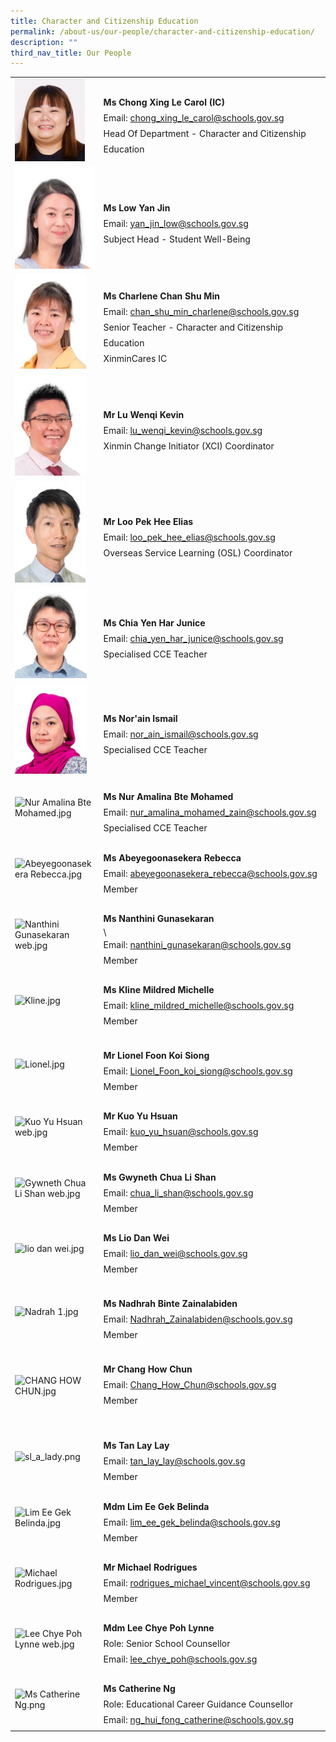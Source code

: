 ```yaml
---
title: Character and Citizenship Education
permalink: /about-us/our-people/character-and-citizenship-education/
description: ""
third_nav_title: Our People
---
```

<table style="width: 100%" class="ive_eobj_center ives_tab_kosong">
  <tbody>
    <tr>
      <td style="width: 120px">
        <img
          style="width: 112px; height: 132px"
          class="ive_eobj_left"
          alt="Carol.jpg"
          src="images/Mother_Tongue/Carol.jpg"
        /><br />
      </td>
      <td>
        <br />
        <div style="line-height: 24.99px">
          <b>Ms&nbsp;</b
          ><span style="background-color: initial"
            ><b>Chong Xing Le Carol (IC)</b></span
          >
        </div>
        <div style="line-height: 24.99px">
          Email:
          <a target="" href="mailto:chong_xing_le_carol@schools.gov.sg"
            >chong_xing_le_carol@schools.gov.sg</a
          >
        </div>
        <div style="line-height: 24.99px">
          Head Of Department -&nbsp;<span style="background-color: initial"
            >Character and Citizenship Education&nbsp;</span
          >
        </div>
      </td>
    </tr>
    <tr>
      <td>
        <img
          class="ive_eobj_left"
          alt="Low Yan Jin.jpg"      
						 src="images/Mathematics/Low Yan Jin.jpeg"
        /><br />
      </td>
      <td>
        <br />
        <div style="line-height: 24.99px">
          <b>Ms&nbsp;</b
          ><span style="background-color: initial"><b>Low Yan Jin</b></span>
        </div>
        <div style="line-height: 24.99px">
          Email:
          <a target="" href="mailto:yan_jin_low@schools.gov.sg"
            >yan_jin_low@schools.gov.sg</a
          >
        </div>
        <div style="line-height: 24.99px">
          <span style="background-color: initial"
            >Subject Head - Student Well-Being</span
          >
        </div>
      </td>
    </tr>
    <tr>
      <td>
        <img
          style="width: 114px; height: 152px"
          class="ive_eobj_left"
          alt="Chan Shu Min Charlene.jpeg"
         	 src="images/English Language/Chan Shu Min Charlene.jpg"
        /><br />
      </td>
      <td>
        <br />
        <div style="line-height: 24.99px"><b>Ms Charlene Chan Shu Min</b></div>
        <div style="line-height: 24.99px">
          Email:
          <a target="" href="mailto:chan_shu_min_charlene@schools.gov.sg"
            >chan_shu_min_charlene@schools.gov.sg</a
          >
        </div>
        <div style="line-height: 24.99px">
          <span style="background-color: initial"
            >Senior Teacher - Character and Citizenship Education&nbsp;</span
          >
        </div>
        <div style="line-height: 24.99px">XinminCares IC</div>
      </td>
    </tr>
    <tr>
      <td>
        <img
          style="width: 114px; height: 163px"
          class="ive_eobj_left"
          alt="Lu Wenqi Kevin.jpg"
         src="images/Humanities/Lu Wenqi Kevin.jpeg"
        /><br />
      </td>
      <td>
        <br />
        <div style="line-height: 24.99px"><b>Mr Lu Wenqi Kevin</b></div>
        <div style="line-height: 24.99px">
          <span style="background-color: initial">Email: </span
          ><a
            style="background-color: initial"
            target=""
            href="mailto:lu_wenqi_kevin@schools.gov.sg"
            >lu_wenqi_kevin@schools.gov.sg</a
          ><br />
        </div>
        <div style="line-height: 24.99px">
          Xinmin Change Initiator (XCI) Coordinator<br />
        </div>
      </td>
    </tr>
    <tr>
      <td>
        <img
          style="width: 113px; height: 162px"
          class="ive_eobj_left"
          alt="Elias Loo web.jpg"
          src="images/Physical_Education/Elias Loo web.jpeg"
        />
      </td>
      <td>
        <br />
        <div style="line-height: 24.99px"><b>Mr Loo Pek Hee Elias</b></div>
        <div style="line-height: 24.99px">
          Email:
          <a target="" href="mailto:loo_pek_hee_elias@schools.gov.sg"
            >loo_pek_hee_elias@schools.gov.sg</a
          >
        </div>
        <div style="line-height: 24.99px">
          Overseas Service Learning (OSL) Coordinator
        </div>
      </td>
    </tr>
    <tr>
      <td>
        <img
          style="width: 115px; height: 145px"
          class="ive_eobj_left"
          alt="Chia Yen Har Junice.jpg"
						 src="images/English Language/Chia Yen Har Junice.jpeg"
        /><br />
      </td>
      <td>
        <br />
        <div style="line-height: 24.99px">
          <b
            >Ms&nbsp;<span style="background-color: initial"></span
            ><span style="background-color: initial"
              >Chia Yen Har Junice</span
            ></b
          >
        </div>
        <div style="line-height: 24.99px">
          Email:
          <a target="" href="mailto:chia_yen_har_junice@schools.gov.sg"
            >chia_yen_har_junice@schools.gov.sg</a
          >
        </div>
        <div style="line-height: 24.99px">Specialised CCE Teacher</div>
      </td>
    </tr>
    <tr>
      <td>
        <img
          style="width: 115px; height: 145px"
          class="ive_eobj_left"
          alt="Chia Yen Har Junice.jpg"
          src="images/Mother_Tongue/Norain Binte Ismail.jpeg"
        /><br />
      </td>
      <td>
        <br />
        <div style="line-height: 24.99px">
          <b
            >Ms&nbsp;<span style="background-color: initial"></span
            ><span style="background-color: initial">Nor'ain Ismail</span></b
          >
        </div>
        <div style="line-height: 24.99px">
          Email:&nbsp;<a target="" href="mailto:nor_ain_ismail@schools.gov.sg"
            >nor_ain_ismail@schools.gov.sg</a
          >
        </div>
        <div style="line-height: 24.99px">Specialised CCE Teacher</div>
      </td>
    </tr>
    <tr>
      <td>
        <img
          class="ive_eobj_left"
          alt="Nur Amalina Bte Mohamed.jpg"
          src="/qql/slot/u505/School/Our People/Departments/Humanities/2022/Nur Amalina Bte Mohamed.jpg"
        /><br />
      </td>
      <td>
        <br />
        <div style="line-height: 24.99px"><b></b></div>
        <div style="line-height: 24.99px">
          <div style="line-height: 24.99px">
            <b>Ms Nur Amalina Bte Mohamed</b>
          </div>
          <div style="line-height: 24.99px">
            <span style="background-color: initial">Email:&nbsp;</span
            ><a
              style="background-color: initial"
              target=""
              href="mailto:nur_amalina_mohamed_zain@schools.gov.sg"
              >nur_amalina_mohamed_zain@schools.gov.sg</a
            ><br />
          </div>
          <div style="line-height: 24.99px">Specialised CCE Teacher<br /></div>
        </div>
      </td>
    </tr>
    <tr>
      <td>
        <img
          style="width: 113px; height: 138px"
          class="ive_eobj_left"
          alt="Abeyegoonasekera Rebecca.jpg"
          src="/qql/slot/u505/School/Our People/Departments/English and Literature/2022/Abeyegoonasekera Rebecca.jpg"
        /><br />
      </td>
      <td>
        <br />
        <div style="line-height: 24.99px">
          <b>Ms Abeyegoonasekera Rebecca</b>
        </div>
        <div style="line-height: 24.99px">
          Email:
          <a target="" href="mailto:abeyegoonasekera_rebecca@schools.gov.sg"
            >abeyegoonasekera_rebecca@schools.gov.sg</a
          >
        </div>
        <div style="line-height: 24.99px">Member<br /></div>
      </td>
    </tr>
    <tr>
      <td>
        <img
          style="width: 109px; height: 145px"
          class="ive_eobj_left"
          alt="Nanthini Gunasekaran web.jpg"
          src="/qql/slot/u505/2021/About Us/Our People/CCE/Nanthini Gunasekaran web.jpg"
        />
      </td>
      <td>
        <br />
        <div style="line-height: 24.99px"><b>Ms Nanthini Gunasekaran</b></div>\
        <div style="line-height: 24.99px">
          Email:
          <a target="" href="mailto:nanthini_gunasekaran@schools.gov.sg"
            >nanthini_gunasekaran@schools.gov.sg</a
          >
        </div>
        <div style="line-height: 24.99px">Member<br /></div>
      </td>
    </tr>
    <tr>
      <td>
        <img
          style="width: 111px; height: 131px"
          class="ive_eobj_left"
          alt="Kline.jpg"
          src="/qql/slot/u505/School/Our People/Departments/New/Kline.jpg"
        /><br />
      </td>
      <td>
        <br />
        <div style="line-height: 24.99px"><b>Ms Kline Mildred Michelle</b></div>
        <div style="line-height: 24.99px">
          Email:&nbsp;<a
            target=""
            href="mailto:kline_mildred_michelle@schools.gov.sg"
            >kline_mildred_michelle@schools.gov.sg</a
          >
        </div>
        <div style="line-height: 24.99px">Member<br /></div>
      </td>
    </tr>
    <tr>
      <td>
        <img
          style="width: 113px; height: 133px"
          class="ive_eobj_left"
          alt="Lionel.jpg"
          src="/qql/slot/u505/School/Our People/Departments/New/Lionel.jpg"
        /><br />
      </td>
      <td>
        <div style="line-height: 24.99px">
          <b><br /></b>
        </div>
        <div style="line-height: 24.99px"><b>Mr Lionel Foon Koi Siong</b></div>
        <div style="line-height: 24.99px">
          <span style="background-color: initial">Email:&nbsp;</span
          ><a
            style="background-color: initial"
            target=""
            href="mailto:Lionel_Foon_koi_siong@schools.gov.sg"
            >Lionel_Foon_koi_siong@schools.gov.sg</a
          ><br />
        </div>
        <div style="line-height: 24.99px">Member<br /></div>
      </td>
    </tr>
    <tr>
      <td>
        <img
          style="width: 107px; height: 147px"
          class="ive_eobj_left"
          alt="Kuo Yu Hsuan web.jpg"
          src="/qql/slot/u505/School/Our People/Departments/Science/2019/Kuo Yu Hsuan web.jpg"
        /><br />
      </td>
      <td>
        <br />
        <div style="line-height: 24.99px"><b>Mr Kuo Yu Hsuan</b></div>
        <div style="line-height: 24.99px">
          Email:
          <a target="" href="mailto:kuo_yu_hsuan@schools.gov.sg"
            >kuo_yu_hsuan@schools.gov.sg</a
          >
        </div>
        <div style="line-height: 24.99px">Member<br /></div>
      </td>
    </tr>
    <tr>
      <td>
        <img
          style="width: 100px; height: 140px"
          class="ive_eobj_left"
          alt="Gywneth Chua Li Shan web.jpg"
          src="/qql/slot/u505/School/Our People/Departments/Humanities/2019/Gywneth Chua Li Shan web.jpg"
        /><br />
      </td>
      <td>
        <br />
        <div style="line-height: 24.99px"><b></b></div>
        <div style="line-height: 24.99px">
          <div style="line-height: 24.99px"><b>Ms Gwyneth Chua Li Shan</b></div>
          <div style="line-height: 24.99px">
            <span style="background-color: initial">Email:&nbsp;</span
            ><a
              style="background-color: initial"
              target=""
              href="mailto:chua_li_shan@schools.gov.sg"
              >chua_li_shan@schools.gov.sg</a
            ><br />
          </div>
          <div style="line-height: 24.99px">Member<br /></div>
        </div>
      </td>
    </tr>
    <tr>
      <td>
        <img
          style="width: 113px; height: 147px"
          class="ive_eobj_left"
          alt="lio dan wei.jpg"
          src="/qql/slot/u505/School/Our People/Departments/Craft and Technology/2020/lio dan wei.jpg"
        /><br />
      </td>
      <td>
        <br />
        <div style="line-height: 24.99px"><b>Ms Lio Dan Wei</b></div>
        <div style="line-height: 24.99px">
          Email:
          <a target="" href="mailto:lio_dan_wei@schools.gov.sg"
            >lio_dan_wei@schools.gov.sg</a
          >
        </div>
        <div style="line-height: 24.99px">Member<br /></div>
      </td>
    </tr>
    <tr>
      <td>
        <img
          style="width: 101px; height: 127px"
          class="ive_eobj_left"
          alt="Nadrah 1.jpg"
          src="/qql/slot/u505/School/Our People/Departments/English and Literature/2022/Nadrah 1.jpg"
        /><br />
      </td>
      <td>
        <div style="line-height: 24.99px">
          <b><br /></b>
        </div>
        <div style="line-height: 24.99px">
          <b>Ms Nadhrah Binte Zainalabiden</b>
        </div>
        <div style="line-height: 24.99px">
          Email:&nbsp;<span style="background-color: initial"
            ><a target="" href="mailto:Nadhrah_Zainalabiden@schools.gov.sg"
              >Nadhrah_Zainalabiden@schools.gov.sg</a
            ></span
          >
        </div>
        <div style="line-height: 24.99px">
          Member<span style="background-color: initial"><br /></span>
        </div>
      </td>
    </tr>
    <tr>
      <td>
        <img
          style="width: 102px; height: 127px"
          class="ive_eobj_left"
          alt="CHANG HOW CHUN.jpg"
          src="/qql/slot/u505/School/Our People/Departments/English and Literature/2022/CHANG HOW CHUN.jpg"
        /><br />
      </td>
      <td>
        <div style="line-height: 24.99px">
          <b><br /></b>
        </div>
        <div style="line-height: 24.99px"><b>Mr Chang How Chun</b></div>
        <div style="line-height: 24.99px">
          Email:&nbsp;<span style="background-color: initial"
            ><a target="" href="mailto:Chang_How_Chun@schools.gov.sg"
              >Chang_How_Chun@schools.gov.sg</a
            ></span
          >
        </div>
        <div style="line-height: 24.99px">Member<br /></div>
        <div style="line-height: 24.99px">
          <span style="background-color: initial"><br /></span>
        </div>
      </td>
    </tr>
    <tr>
      <td>
        <img
          style="width: 101px; height: 129px"
          class="ive_eobj_left"
          alt="sl_a_lady.png"
          src="/qql/slot/u505/School/Our People/Departments/sl_a_lady.png"
        /><br />
      </td>
      <td>
        <br />
        <div style="line-height: 24.99px"><b>Ms Tan Lay Lay</b></div>
        <div style="line-height: 24.99px">
          Email:&nbsp;<a target="" href="mailto:tan_lay_lay@schools.gov.sg"
            >tan_lay_lay@schools.gov.sg</a
          >
        </div>
        <div style="line-height: 24.99px">Member<br /></div>
      </td>
    </tr>
    <tr>
      <td>
        <img
          style="width: 113px; height: 129px"
          class="ive_eobj_left"
          alt="Lim Ee Gek Belinda.jpg"
          src="/qql/slot/u505/School/Our People/Departments/English and Literature/2022/Lim Ee Gek Belinda.jpg"
        /><br />
      </td>
      <td>
        <br />
        <div style="line-height: 24.99px"><b>Mdm Lim Ee Gek Belinda</b></div>
        <div style="line-height: 24.99px">
          Email:
          <a target="" href="mailto:lim_ee_gek_belinda@schools.gov.sg"
            >lim_ee_gek_belinda@schools.gov.sg</a
          >
        </div>
        <div style="line-height: 24.99px">Member<br /></div>
      </td>
    </tr>
    <tr>
      <td>
        <img
          style="width: 110px; height: 137px"
          class="ive_eobj_left"
          alt="Michael Rodrigues.jpg"
          src="/qql/slot/u505/School/Our People/Departments/Science/2022/Michael Rodrigues.jpg"
        /><br />
      </td>
      <td>
        <br />
        <div style="line-height: 24.99px"><b>Mr Michael Rodrigues</b></div>
        <div style="line-height: 24.99px">
          <span style="background-color: initial">Email: </span
          ><a
            style="background-color: initial"
            target=""
            href="mailto:rodrigues_michael_vincent@schools.gov.sg"
            >rodrigues_michael_vincent@schools.gov.sg</a
          ><br />
        </div>
        <div style="line-height: 24.99px">Member<br /></div>
      </td>
    </tr>
    <tr>
      <td>
        <img
          style="width: 113px; height: 156px"
          class="ive_eobj_left"
          alt="Lee Chye Poh Lynne web.jpg"
          src="/qql/slot/u505/2021/About Us/Our People/CCE/Lee Chye Poh Lynne web.jpg"
        />
      </td>
      <td>
        <br />
        <div style="line-height: 24.99px"><b>Mdm Lee Chye Poh Lynne</b></div>
        <div style="line-height: 24.99px">Role: Senior School Counsellor</div>
        <div style="line-height: 24.99px">
          Email:
          <a target="" href="mailto:lee_chye_poh@schools.gov.sg"
            >lee_chye_poh@schools.gov.sg</a
          >
        </div>
      </td>
    </tr>
    <tr>
      <td>
        <img
          style="width: 113px; height: 162px"
          class="ive_eobj_left"
          alt="Ms Catherine Ng.png"
          src="/qql/slot/u505/2021/About Us/Our People/CCE/Ms Catherine Ng.png"
        />
      </td>
      <td>
        <br />
        <div style="line-height: 24.99px"><b>Ms Catherine Ng</b></div>
        <div style="line-height: 24.99px">
          Role: Educational Career Guidance Counsellor
        </div>
        <div style="line-height: 24.99px">
          <div style="line-height: 24.99px">
            Email:
            <a target="" href="mailto:ng_hui_fong_catherine@schools.gov.sg"
              >ng_hui_fong_catherine@schools.gov.sg</a
            >
          </div>
        </div>
      </td>
    </tr>
  </tbody>
</table>
<div><br /></div>
<div>
  <div><br /></div>
</div>